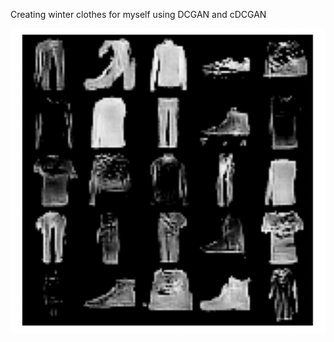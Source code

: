 Creating winter clothes for myself using DCGAN and cDCGAN


![image](./report/penalty_10_epoh_example.png)